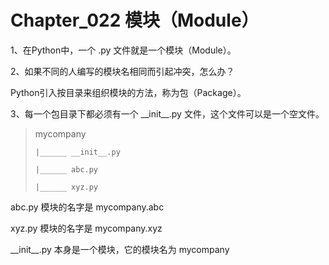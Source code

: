 # Chapter_022   模块（Module）

1、在Python中，一个 .py 文件就是一个模块（Module）。

2、如果不同的人编写的模块名相同而引起冲突，怎么办？

Python引入按目录来组织模块的方法，称为包（Package）。

3、每一个包目录下都必须有一个 \_\_init\_\_.py 文件，这个文件可以是一个空文件。

> mycompany
>
>     |______ __init__.py
>
>     |______ abc.py
>
>     |______ xyz.py

abc.py 模块的名字是 mycompany.abc

xyz.py 模块的名字是 mycompany.xyz

\_\_init\_\_.py 本身是一个模块，它的模块名为 mycompany
